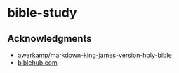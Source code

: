 # bible-study

## Acknowledgments

- [awerkamp/markdown-king-james-version-holy-bible](https://github.com/awerkamp/markdown-king-james-version-holy-bible)
- [biblehub.com](https://biblehub.com/)
